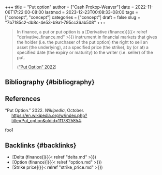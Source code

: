 +++
title = "Put option"
author = ["Cash Prokop-Weaver"]
date = 2022-11-06T17:22:00-08:00
lastmod = 2023-12-23T00:08:33-08:00
tags = ["concept", "concept"]
categories = ["concept"]
draft = false
slug = "7b7185c2-db8c-4e53-b9a1-795cc36ab508"
+++

> In finance, a put or put option is a [Derivative (finance)]({{< relref "derivative_finance.md" >}}) instrument in financial markets that gives the holder (i.e. the purchaser of the put option) the right to sell an asset (the underlying), at a specified price (the strike), by (or at) a specified date (the expiry or maturity) to the writer (i.e. seller) of the put.
>
> (<a href="#citeproc_bib_item_1">“Put Option” 2022</a>)


## Bibliography {#bibliography}

## References

<style>.csl-entry{text-indent: -1.5em; margin-left: 1.5em;}</style><div class="csl-bib-body">
  <div class="csl-entry"><a id="citeproc_bib_item_1"></a>“Put Option.” 2022. <i>Wikipedia</i>, October. <a href="https://en.wikipedia.org/w/index.php?title=Put_option&oldid=1117825854">https://en.wikipedia.org/w/index.php?title=Put_option&#38;oldid=1117825854</a>.</div>
</div>

foo1


## Backlinks {#backlinks}

-   [Delta (finance)]({{< relref "delta.md" >}})
-   [Option (finance)]({{< relref "option.md" >}})
-   [Strike price]({{< relref "strike_price.md" >}})
